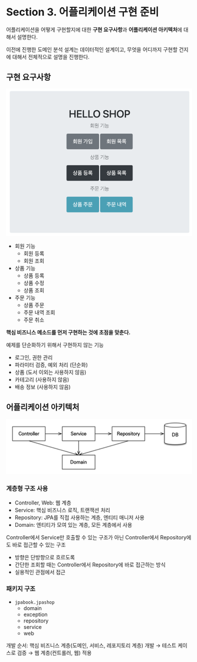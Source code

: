 # Section 3. 어플리케이션 구현 준비

어플리케이션을 어떻게 구현할지에 대한 **구현 요구사항**과 **어플리케이션 아키텍처**에 대해서 설명한다.

이전에 진행한 도메인 분석 설계는 데이터적인 설계이고, 무엇을 어디까지 구현할 건지에 대해서 전체적으로 설명을 진행한다.

## 구현 요구사항

![구현_요구사항.png](../../images/section3/implementation-requirements.png)

- 회원 기능
    - 회원 등록
    - 회원 조회
- 상품 기능
    - 상품 등록
    - 상품 수정
    - 상품 조회
- 주문 기능
    - 상품 주문
    - 주문 내역 조회
    - 주문 취소

**핵심 비즈니스 메소드를 먼저 구현하는 것에 초점을 맞춘다.**

예제를 단순화하기 위해서 구현하지 않는 기능
- 로그인, 권한 관리
- 파라미터 검증, 예외 처리 (단순화)
- 상품 (도서 이외는 사용하지 않음)
- 카테고리 (사용하지 않음)
- 배송 정보 (사용하지 않음)

## 어플리케이션 아키텍처

![어플리케이션_아키텍처.png](../../images/section3/application-architecture.png)

### 계층형 구조 사용

- Controller, Web: 웹 계층
- Service: 핵심 비즈니스 로직, 트랜잭션 처리
- Repository: JPA를 직접 사용하는 계층, 엔티티 매니저 사용
- Domain: 엔티티가 모여 있는 계층, 모든 계층에서 사용

Controller에서 Service만 호출할 수 있는 구조가 아닌 Controller에서 Repository에도 바로 접근할 수 있는 구조
- 방향은 단방향으로 흐르도록
- 간단한 조회할 때는 Controller에서 Repository에 바로 접근하는 방식
- 실용적인 관점에서 접근

### 패키지 구조

- `jpabook.jpashop`
    - domain
    - exception
    - repository
    - service
    - web

개발 순서: 핵심 비즈니스 계층(도메인, 서비스, 레포지토리 계층) 개발 → 테스트 케이스로 검증 → 웹 계층(컨트롤러, 웹) 적용
